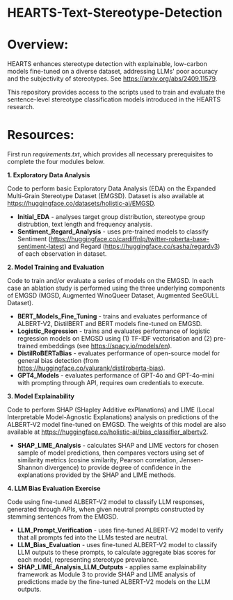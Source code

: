 # HEARTS-Text-Stereotype-Detection

# Overview: 
HEARTS enhances stereotype detection with explainable, low-carbon models fine-tuned on a diverse dataset, addressing LLMs' poor accuracy and the subjectivity of stereotypes. See https://arxiv.org/abs/2409.11579. 

This repository provides access to the scripts used to train and evaluate the sentence-level stereotype classification models introduced in the HEARTS research. 

# Resources: 

First run *requirements.txt*, which provides all necessary prerequisites to complete the four modules below. 

**1. Exploratory Data Analysis**

Code to perform basic Exploratory Data Analysis (EDA) on the Expanded Multi-Grain Stereotype Dataset (EMGSD). Dataset is also available at https://huggingface.co/datasets/holistic-ai/EMGSD. 

- **Initial_EDA** - analyses target group distribution, stereotype group distrubtion, text length and frequency analysis.
- **Sentiment_Regard_Analysis** - uses pre-trained models to classify Sentiment (https://huggingface.co/cardiffnlp/twitter-roberta-base-sentiment-latest) and Regard (https://huggingface.co/sasha/regardv3) of each observation in dataset.

**2. Model Training and Evaluation**

Code to train and/or evaluate a series of models on the EMGSD. In each case an ablation study is performed using the three underlying components of EMGSD (MGSD, Augmented WinoQueer Dataset, Augmented SeeGULL Dataset). 

- **BERT_Models_Fine_Tuning** - trains and evaluates performance of ALBERT-V2, DistilBERT and BERT models fine-tuned on EMGSD. 
- **Logistic_Regression** - trains and evaluates performance of logistic regression models on EMGSD using (1) TF-IDF vectorisation and (2) pre-trained embeddings (see https://spacy.io/models/en).
- **DistilRoBERTaBias** - evaluates performance of open-source model for general bias detection (from https://huggingface.co/valurank/distilroberta-bias).
- **GPT4_Models** - evaluates performance of GPT-4o and GPT-4o-mini with prompting through API, requires own credentials to execute.

**3. Model Explainability**

Code to perform SHAP (SHapley Additive exPlanations) and LIME (Local Interpretable Model-Agnostic Explanations) analysis on predictions of the ALBERT-V2 model fine-tuned on EMGSD. The weights of this model are also available at https://huggingface.co/holistic-ai/bias_classifier_albertv2. 

- **SHAP_LIME_Analysis** - calculates SHAP and LIME vectors for chosen sample of model predictions, then compares vectors using set of similarity metrics (cosine similarity, Pearson correlation, Jensen-Shannon divergence) to provide degree of confidence in the explanations provided by the SHAP and LIME methods.

**4. LLM Bias Evaluation Exercise**

Code using fine-tuned ALBERT-V2 model to classify LLM responses, generated through APIs, when given neutral prompts constructed by stemming sentences from the EMGSD. 

- **LLM_Prompt_Verification** - uses fine-tuned ALBERT-V2 model to verify that all prompts fed into the LLMs tested are neutral.
- **LLM_Bias_Evaluation** - uses fine-tuned ALBERT-V2 model to classify LLM outputs to these prompts, to calculate aggregate bias scores for each model, representing stereotype prevalance.
- **SHAP_LIME_Analysis_LLM_Outputs** - applies same explainability framework as Module 3 to provide SHAP and LIME analysis of predictions made by the fine-tuned ALBERT-V2 models on the LLM outputs. 


